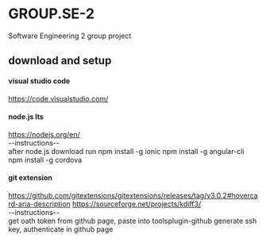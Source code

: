 # GROUP.SE-2
Software Engineering 2 group project
## download and setup

#### visual studio code  
https://code.visualstudio.com/

#### node.js lts
https://nodejs.org/en/  
--instructions--  
after node.js download run
npm install -g ionic
npm install -g angular-cli
npm install -g cordova

#### git extension
https://github.com/gitextensions/gitextensions/releases/tag/v3.0.2#hovercard-aria-description
https://sourceforge.net/projects/kdiff3/  
--instructions--  
get oath token from github page, paste into toolsplugin-github
generate ssh key, authenticate in github page
